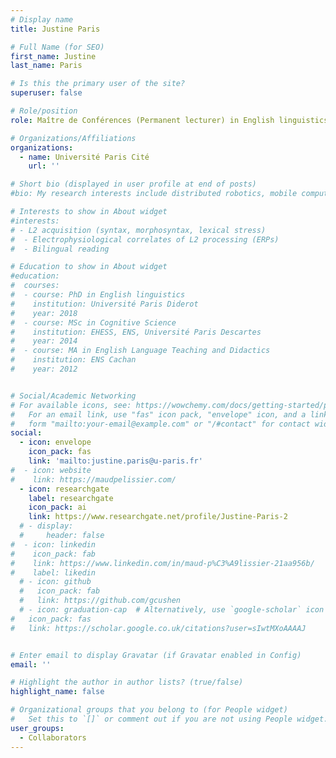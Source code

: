 ```yaml
---
# Display name
title: Justine Paris

# Full Name (for SEO)
first_name: Justine
last_name: Paris

# Is this the primary user of the site?
superuser: false

# Role/position
role: Maître de Conférences (Permanent lecturer) in English linguistics and didactics

# Organizations/Affiliations
organizations:
  - name: Université Paris Cité
    url: ''

# Short bio (displayed in user profile at end of posts)
#bio: My research interests include distributed robotics, mobile computing and programmable matter.

# Interests to show in About widget
#interests:
# - L2 acquisition (syntax, morphosyntax, lexical stress)
#  - Electrophysiological correlates of L2 processing (ERPs)
#  - Bilingual reading

# Education to show in About widget
#education:
#  courses:
#  - course: PhD in English linguistics
#    institution: Université Paris Diderot
#    year: 2018
#  - course: MSc in Cognitive Science
#    institution: EHESS, ENS, Université Paris Descartes
#    year: 2014
#  - course: MA in English Language Teaching and Didactics
#    institution: ENS Cachan
#    year: 2012


# Social/Academic Networking
# For available icons, see: https://wowchemy.com/docs/getting-started/page-builder/#icons
#   For an email link, use "fas" icon pack, "envelope" icon, and a link in the
#   form "mailto:your-email@example.com" or "/#contact" for contact widget.
social:
  - icon: envelope
    icon_pack: fas
    link: 'mailto:justine.paris@u-paris.fr'
#  - icon: website
#    link: https://maudpelissier.com/
  - icon: researchgate
    label: researchgate
    icon_pack: ai
    link: https://www.researchgate.net/profile/Justine-Paris-2
  # - display:
  #     header: false
#  - icon: linkedin
#    icon_pack: fab
#    link: https://www.linkedin.com/in/maud-p%C3%A9lissier-21aa956b/
#    label: likedin
  # - icon: github
  #   icon_pack: fab
  #   link: https://github.com/gcushen
  # - icon: graduation-cap  # Alternatively, use `google-scholar` icon from `ai` icon pack
#   icon_pack: fas
#   link: https://scholar.google.co.uk/citations?user=sIwtMXoAAAAJ


# Enter email to display Gravatar (if Gravatar enabled in Config)
email: ''

# Highlight the author in author lists? (true/false)
highlight_name: false

# Organizational groups that you belong to (for People widget)
#   Set this to `[]` or comment out if you are not using People widget.
user_groups:
  - Collaborators
---
```


